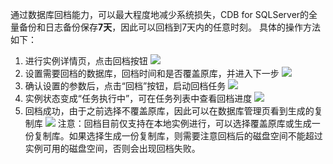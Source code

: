 通过数据库回档能力，可以最大程度地减少系统损失，CDB for SQLServer的全量备份和日志备份保存**7天**，因此可以回档到7天内的任意时刻。
具体的操作方法如下：
1.	进行实例详情页，点击回档按钮
![](http://imgcache.tce.fsphere.cn/static/mccdn.qcloud.com/static/img/6e9523611eb2bb6574c23bb78f2ed3c3/image.png)
2.	设置需要回档的数据库，回档时间和是否覆盖原库，并进入下一步
![](http://imgcache.tce.fsphere.cn/static/mccdn.qcloud.com/static/img/71e6e919e84f6c38e396daed4ea1c7fd/image.png)
3.	确认设置的参数后，点击“回档”按钮，启动回档任务
![](http://imgcache.tce.fsphere.cn/static/mccdn.qcloud.com/static/img/43835ee5e83586111988a40b2c77d346/image.png)
4.	实例状态变成“任务执行中”，可在任务列表中查看回档进度
![](http://imgcache.tce.fsphere.cn/static/mccdn.qcloud.com/static/img/6745a9fe2877d953d07de00cfaade272/image.png)
5.	回档成功，由于之前选择不覆盖原库，因此可以在数据库管理页看到生成的复制库
![](http://imgcache.tce.fsphere.cn/static/mccdn.qcloud.com/static/img/5e8c765027e5acea83a52f4b7e8203d2/image.png)
注意：回档目前仅支持在本地实例进行，可以选择覆盖原库或生成一份复制库。如果选择生成一份复制库，则需要注意回档后的磁盘空间不能超过实例可用的磁盘空间，否则会出现回档失败。

